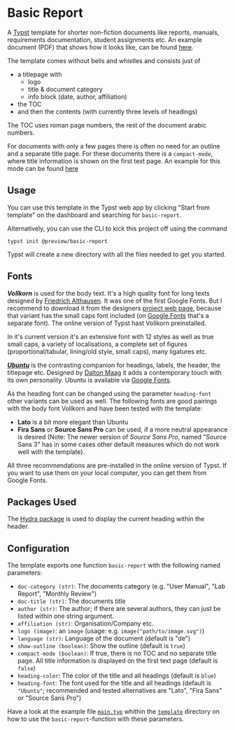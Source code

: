 # Basic Report

A [Typst](https://typst.app/home/) template for shorter non-fiction documents like reports, manuals, requirements documentation, student assignments etc. An example document (PDF) that shows how it looks like, can be found [here](https://github.com/roland-KA/basic-report-typst-template/blob/main/examples/main.pdf).

The template comes without bells and whistles and consists just of
- a titlepage with
    - logo
    - title & document category
    - info block (date, author, affiliation)
- the TOC 
- and then the contents (with currently three levels of headings)

The TOC uses roman page numbers, the rest of the document arabic numbers.

For documents with only a few pages there is often no need for an outline and a separate title page. For these documents there is a `compact-mode`, where title information is shown on the first text page. An example for this mode can be found [here](https://github.com/roland-KA/basic-report-typst-template/blob/main/examples/mainCompact.pdf)

## Usage

You can use this template in the Typst web app by clicking "Start from template" on the dashboard and searching for `basic-report`.

Alternatively, you can use the CLI to kick this project off using the command

```shell
typst init @preview/basic-report
```

Typst will create a new directory with all the files needed to get you started.

## Fonts

 _**Vollkorn**_ is used for the body text. It's a high quality font for long texts designed by [Friedrich Althausen](http://friedrichalthausen.de/). It was one of the first Google Fonts. But I recommend to download it from the designers [project web page](http://vollkorn-typeface.com/), because that variant has the small caps font included (on [Google Fonts](https://fonts.google.com/specimen/Vollkorn) that's a separate font). The online version of Typst hast Vollkorn preinstalled.

 In it's current version it's an extensive font with 12 styles as well as true small caps, a variety of localisations, a complete set of figures (proportional/tabular, lining/old style, small caps), many ligatures etc.

 [_**Ubuntu**_](https://design.ubuntu.com/font) is the contrasting companion for headings, labels, the header, the titlepage etc. Designed by [Dalton Maag](https://www.daltonmaag.com/) it adds a contemporary touch with its own personality. Ubuntu is available via [Google Fonts](https://fonts.google.com/specimen/Ubuntu).

 As the heading font can be changed using the parameter `heading-font` other variants can be used as well. The following fonts are good pairings with the body font Vollkorn and have been tested with the template:
 
 - **Lato** is a bit more elegant than Ubuntu
 - **Fira Sans** or **Source Sans Pro** can be used, if a more neutral appearance is desired (Note: The newer version of _Source Sans Pro_, named "Source Sans 3" has in some cases other default measures which do not work well with the template).

All three recommendations are pre-installed in the online version of Typst. If you want to use them on your local computer, you can get them from Google Fonts.
  



## Packages Used

The [Hydra package](https://github.com/tingerrr/hydra) is used to display the current heading within the header.


## Configuration

The template exports one function `basic-report` with the following named parameters:

-  `doc-category (str)`:  The documents category (e.g. "User Manual", "Lab Report", "Monthly Review")
-  `doc-title (str)`: The documents title
-  `author (str)`: The author; if there are several authors, they can just be listed within one string argument.
-  `affiliation (str)`: Organisation/Company etc.
-  `logo (image)`: an `image` (usage: e.g. `image("path/to/image.svg")`)
-  `language (str)`: Language of the document (default is "de")
-  `show-outline (boolean)`: Show the outline (default is `true`)
-  `compact-mode (boolean)`: If true, there is no TOC and no separate title page. All title information is displayed on the first text page (default is `false`)
-  `heading-color`: The color of the title and all headings (default is `blue`)
-  `heading-font`: The font used for the title and all headings (default is `"Ubuntu"`; recommended and tested alternatives are "Lato", "Fira Sans" or "Source Sans Pro")

Have a look at the example file [`main.typ`](https://github.com/roland-KA/basic-report-typst-template/blob/main/template/main.typ) whithin the [`template`](https://github.com/roland-KA/basic-report-typst-template/tree/main/template) directory on how to use the `basic-report`-function with these parameters.